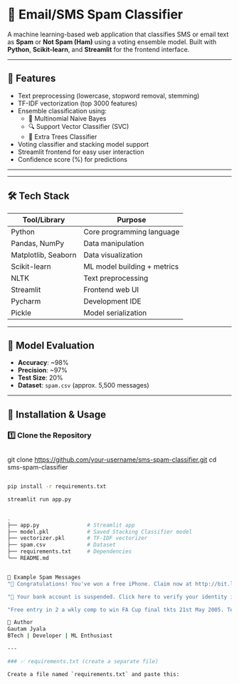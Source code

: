 # 📩 Email/SMS Spam Classifier

A machine learning-based web application that classifies SMS or email text as **Spam** or **Not Spam (Ham)** using a voting ensemble model. Built with **Python**, **Scikit-learn**, and **Streamlit** for the frontend interface.

---

## 🚀 Features

- Text preprocessing (lowercase, stopword removal, stemming)
- TF-IDF vectorization (top 3000 features)
- Ensemble classification using:
  - 🧠 Multinomial Naive Bayes
  - 🔍 Support Vector Classifier (SVC)
  - 🌲 Extra Trees Classifier
- Voting classifier and stacking model support
- Streamlit frontend for easy user interaction
- Confidence score (%) for predictions

---


---

## 🛠 Tech Stack

| Tool/Library     | Purpose                      |
|------------------|------------------------------|
| Python           | Core programming language    |
| Pandas, NumPy    | Data manipulation            |
| Matplotlib, Seaborn | Data visualization        |
| Scikit-learn     | ML model building + metrics  |
| NLTK             | Text preprocessing           |
| Streamlit        | Frontend web UI              |
| Pycharm          | Development IDE              |
| Pickle           | Model serialization          |

---

## 🧪 Model Evaluation

- **Accuracy**: ~98%
- **Precision**: ~97%
- **Test Size**: 20%
- **Dataset**: `spam.csv` (approx. 5,500 messages)

---

## 🧰 Installation & Usage

### 1️⃣ Clone the Repository

```bash

```
git clone https://github.com/your-username/sms-spam-classifier.git
cd sms-spam-classifier
```bash

pip install -r requirements.txt

streamlit run app.py
```
```bash

.
├── app.py               # Streamlit app
├── model.pkl            # Saved Stacking Classifier model
├── vectorizer.pkl       # TF-IDF vectorizer
├── spam.csv             # Dataset
├── requirements.txt     # Dependencies
└── README.md
```
```bash

📌 Example Spam Messages
"🎁 Congratulations! You've won a free iPhone. Claim now at http://bit.ly/xyz"

"🚨 Your bank account is suspended. Click here to verify your identity immediately!"

"Free entry in 2 a wkly comp to win FA Cup final tkts 21st May 2005. Text FA to 87121 to receive entry question(std txt rate)"

👤 Author
Gautam Jyala
BTech | Developer | ML Enthusiast

---

### ✅ requirements.txt (create a separate file)

Create a file named `requirements.txt` and paste this:




